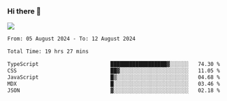 ### Hi there 👋️

![](https://komarev.com/ghpvc/?username=Loner1024)

<!--START_SECTION:waka-->

```txt
From: 05 August 2024 - To: 12 August 2024

Total Time: 19 hrs 27 mins

TypeScript                       ██████████████████▓░░░░░░   74.30 %
CSS                              ██▓░░░░░░░░░░░░░░░░░░░░░░   11.05 %
JavaScript                       █▒░░░░░░░░░░░░░░░░░░░░░░░   04.68 %
MDX                              █░░░░░░░░░░░░░░░░░░░░░░░░   03.46 %
JSON                             ▓░░░░░░░░░░░░░░░░░░░░░░░░   02.18 %
```

<!--END_SECTION:waka-->



